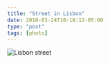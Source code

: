 ```yaml
---
title: "Street in Lisbon"
date: 2018-03-24T10:18:12-05:00
type: "post"
tags: [photo]
---
```

![Lisbon street](/images/gallery/lisbon-street.jpg)